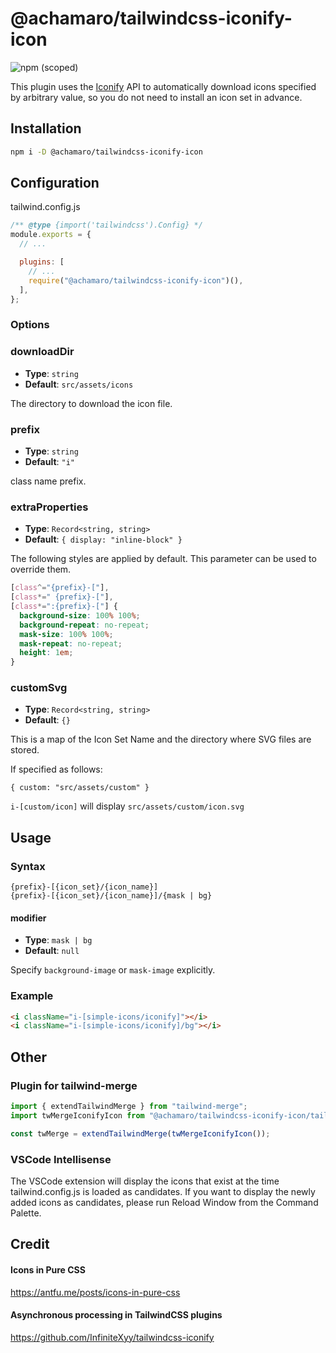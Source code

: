 # @achamaro/tailwindcss-iconify-icon

![npm (scoped)](https://img.shields.io/npm/v/@achamaro/tailwindcss-iconify-icon)

[Iconify]: https://iconify.design/

This plugin uses the [Iconify] API to automatically download icons specified by arbitrary value, so you do not need to install an icon set in advance.

## Installation

```sh
npm i -D @achamaro/tailwindcss-iconify-icon
```

## Configuration

tailwind.config.js

```javascript
/** @type {import('tailwindcss').Config} */
module.exports = {
  // ...

  plugins: [
    // ...
    require("@achamaro/tailwindcss-iconify-icon")(),
  ],
};
```

### Options

### downloadDir

- **Type**: `string`
- **Default**: `src/assets/icons`

The directory to download the icon file.

### prefix

- **Type**: `string`
- **Default**: `"i"`

class name prefix.

### extraProperties

- **Type**: `Record<string, string>`
- **Default**: `{ display: "inline-block" }`

The following styles are applied by default. This parameter can be used to override them.

```css
[class^="{prefix}-["],
[class*=" {prefix}-["],
[class*=":{prefix}-["] {
  background-size: 100% 100%;
  background-repeat: no-repeat;
  mask-size: 100% 100%;
  mask-repeat: no-repeat;
  height: 1em;
}
```

### customSvg

- **Type**: `Record<string, string>`
- **Default**: `{}`

This is a map of the Icon Set Name and the directory where SVG files are stored.

If specified as follows:

```
{ custom: "src/assets/custom" }
```

`i-[custom/icon]` will display `src/assets/custom/icon.svg`

## Usage

### Syntax

```
{prefix}-[{icon_set}/{icon_name}]
{prefix}-[{icon_set}/{icon_name}]/{mask | bg}
```

#### modifier

- **Type**: `mask | bg`
- **Default**: `null`

Specify `background-image` or `mask-image` explicitly.

### Example

```html
<i className="i-[simple-icons/iconify]"></i>
<i className="i-[simple-icons/iconify]/bg"></i>
```

## Other

### Plugin for tailwind-merge

```typescript
import { extendTailwindMerge } from "tailwind-merge";
import twMergeIconifyIcon from "@achamaro/tailwindcss-iconify-icon/tailwind-merge-plugin";

const twMerge = extendTailwindMerge(twMergeIconifyIcon());
```

### VSCode Intellisense

The VSCode extension will display the icons that exist at the time tailwind.config.js is loaded as candidates. If you want to display the newly added icons as candidates, please run Reload Window from the Command Palette.

## Credit

#### Icons in Pure CSS

https://antfu.me/posts/icons-in-pure-css

#### Asynchronous processing in TailwindCSS plugins

https://github.com/InfiniteXyy/tailwindcss-iconify
